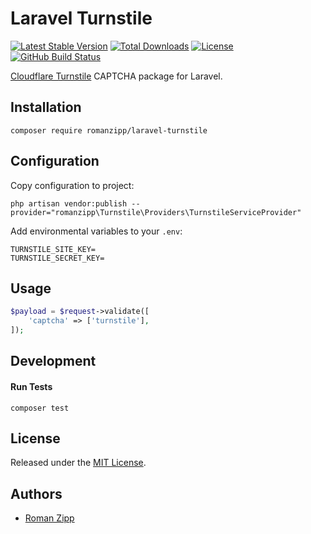 # Laravel Turnstile

[![Latest Stable Version](https://img.shields.io/packagist/v/romanzipp/laravel-turnstile.svg?style=flat-square)](https://packagist.org/packages/romanzipp/laravel-turnstile)
[![Total Downloads](https://img.shields.io/packagist/dt/romanzipp/laravel-turnstile.svg?style=flat-square)](https://packagist.org/packages/romanzipp/laravel-turnstile)
[![License](https://img.shields.io/packagist/l/romanzipp/laravel-turnstile.svg?style=flat-square)](https://packagist.org/packages/romanzipp/laravel-turnstile)
[![GitHub Build Status](https://img.shields.io/github/workflow/status/romanzipp/Laravel-Turnstile/Tests?style=flat-square)](https://github.com/romanzipp/Laravel-Turnstile/actions)

[Cloudflare Turnstile](https://blog.cloudflare.com/turnstile-private-captcha-alternative/) CAPTCHA package for Laravel.

## Installation

```
composer require romanzipp/laravel-turnstile
```

## Configuration

Copy configuration to project:

```
php artisan vendor:publish --provider="romanzipp\Turnstile\Providers\TurnstileServiceProvider"
```

Add environmental variables to your `.env`:

```
TURNSTILE_SITE_KEY=
TURNSTILE_SECRET_KEY=
```

## Usage

```php
$payload = $request->validate([
    'captcha' => ['turnstile'],
]);
```

## Development

#### Run Tests

```shell
composer test
```

## License

Released under the [MIT License](LICENSE.md).

## Authors

- [Roman Zipp](https://github.com/romanzipp)
